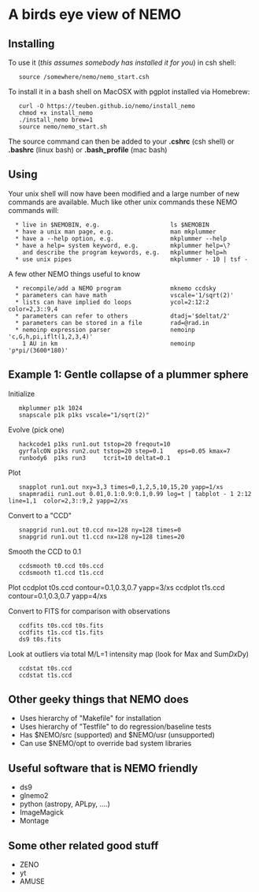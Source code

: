 # A birds eye view of NEMO

## Installing

To use it (*this assumes somebody has installed it for you*) in csh shell:

       source /somewhere/nemo/nemo_start.csh

To install it in a bash shell on MacOSX with pgplot installed via Homebrew:

       curl -O https://teuben.github.io/nemo/install_nemo
       chmod +x install_nemo
       ./install_nemo brew=1
       source nemo/nemo_start.sh

The source command can then be added to your **.cshrc** (csh shell) or
**.bashrc** (linux bash) or **.bash_profile** (mac bash)

## Using

Your unix shell will now have been modified and a large number
of new commands are available. Much like other unix commands
these NEMO commands will:
    

      * live in $NEMOBIN, e.g.                    ls $NEMOBIN
      * have a unix man page, e.g.                man mkplummer
      * have a --help option, e.g.                mkplummer --help
      * have a help= system keyword, e.g.         mkplummer help=\?
        and describe the program keywords, e.g.   mkplummer help=h
      * use unix pipes                            mkplummer - 10 | tsf -

A few other NEMO things useful to know

      * recompile/add a NEMO program              mknemo ccdsky
      * parameters can have math                  vscale='1/sqrt(2)'
      * lists can have implied do loops           ycol=2:12:2  color=2,3::9,4
      * parameters can refer to others            dtadj='$deltat/2'
      * parameters can be stored in a file        rad=@rad.in
      * nemoinp expression parser                 nemoinp 'c,G,h,pi,iflt(1,2,3,4)'
        1 AU in km                                nemoinp 'p*pi/(3600*180)' 

## Example 1: Gentle collapse of a plummer sphere


Initialize

       mkplummer p1k 1024
       snapscale p1k p1ks vscale="1/sqrt(2)"

Evolve (pick one)

       hackcode1 p1ks run1.out tstop=20 freqout=10
       gyrfalcON p1ks run2.out tstop=20 step=0.1    eps=0.05 kmax=7
       runbody6  p1ks run3     tcrit=10 deltat=0.1 

Plot

       snapplot run1.out nxy=3,3 times=0,1,2,5,10,15,20 yapp=1/xs
       snapmradii run1.out 0.01,0.1:0.9:0.1,0.99 log=t | tabplot - 1 2:12 line=1,1  color=2,3::9,2 yapp=2/xs

Convert to a "CCD"

       snapgrid run1.out t0.ccd nx=128 ny=128 times=0
       snapgrid run1.out t1.ccd nx=128 ny=128 times=20

Smooth the CCD to 0.1

       ccdsmooth t0.ccd t0s.ccd
       ccdsmooth t1.ccd t1s.ccd

Plot
       ccdplot t0s.ccd contour=0.1,0.3,0.7 yapp=3/xs
       ccdplot t1s.ccd contour=0.1,0.3,0.7 yapp=4/xs

Convert to FITS for comparison with observations

       ccdfits t0s.ccd t0s.fits
       ccdfits t1s.ccd t1s.fits
       ds9 t0s.fits

Look at outliers via total M/L=1 intensity map (look for Max and Sum*Dx*Dy)

       ccdstat t0s.ccd
       ccdstat t1s.ccd


## Other geeky things that NEMO does

   * Uses hierarchy of "Makefile" for installation
   * Uses hierarchy of "Testfile" to do regression/baseline tests
   * Has $NEMO/src (supported) and $NEMO/usr (unsupported)
   * Can use $NEMO/opt to override bad system libraries

## Useful software that is NEMO friendly

   * ds9
   * glnemo2
   * python  (astropy, APLpy, ....)
   * ImageMagick
   * Montage

## Some other related good stuff

   * ZENO
   * yt
   * AMUSE
   
